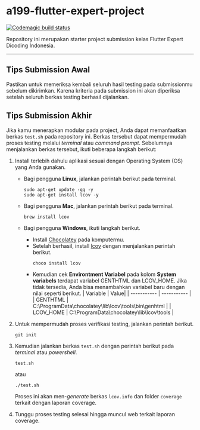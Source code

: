 # a199-flutter-expert-project

[![Codemagic build status](https://api.codemagic.io/apps/66e409ba4b2478e3e7640d5a/66e409ba4b2478e3e7640d59/status_badge.svg)](https://codemagic.io/app/66e409ba4b2478e3e7640d5a/66e409ba4b2478e3e7640d59/latest_build)

Repository ini merupakan starter project submission kelas Flutter Expert Dicoding Indonesia.

---

## Tips Submission Awal

Pastikan untuk memeriksa kembali seluruh hasil testing pada submissionmu sebelum dikirimkan. Karena kriteria pada submission ini akan diperiksa setelah seluruh berkas testing berhasil dijalankan.


## Tips Submission Akhir

Jika kamu menerapkan modular pada project, Anda dapat memanfaatkan berkas `test.sh` pada repository ini. Berkas tersebut dapat mempermudah proses testing melalui *terminal* atau *command prompt*. Sebelumnya menjalankan berkas tersebut, ikuti beberapa langkah berikut:
1. Install terlebih dahulu aplikasi sesuai dengan Operating System (OS) yang Anda gunakan.
    - Bagi pengguna **Linux**, jalankan perintah berikut pada terminal.
        ```
        sudo apt-get update -qq -y
        sudo apt-get install lcov -y
        ```
    
    - Bagi pengguna **Mac**, jalankan perintah berikut pada terminal.
        ```
        brew install lcov
        ```
    - Bagi pengguna **Windows**, ikuti langkah berikut.
        - Install [Chocolatey](https://chocolatey.org/install) pada komputermu.
        - Setelah berhasil, install [lcov](https://community.chocolatey.org/packages/lcov) dengan menjalankan perintah berikut.
            ```
            choco install lcov
            ```
        - Kemudian cek **Environtment Variabel** pada kolom **System variabels** terdapat variabel GENTHTML dan LCOV_HOME. Jika tidak tersedia, Anda bisa menambahkan variabel baru dengan nilai seperti berikut.
            | Variable | Value|
            | ----------- | ----------- |
            | GENTHTML | C:\ProgramData\chocolatey\lib\lcov\tools\bin\genhtml |
            | LCOV_HOME | C:\ProgramData\chocolatey\lib\lcov\tools |
        
2. Untuk mempermudah proses verifikasi testing, jalankan perintah berikut.
    ```
    git init
    ```
3. Kemudian jalankan berkas `test.sh` dengan perintah berikut pada *terminal* atau *powershell*.
    ```
    test.sh
    ```
    atau
    ```
    ./test.sh
    ```
    Proses ini akan men-*generate* berkas `lcov.info` dan folder `coverage` terkait dengan laporan coverage.
4. Tunggu proses testing selesai hingga muncul web terkait laporan coverage.

